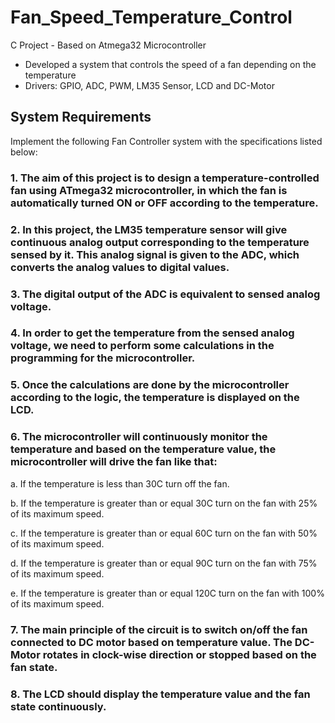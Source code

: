 # Fan_Speed_Temperature_Control
C Project - Based on Atmega32 Microcontroller
- Developed a system that controls the speed of a fan depending on the temperature
- Drivers: GPIO, ADC, PWM, LM35 Sensor, LCD and DC-Motor

## System Requirements
Implement the following Fan Controller system with the specifications listed below:
### 1. The aim of this project is to design a temperature-controlled fan using ATmega32 microcontroller, in which the fan is automatically turned ON or OFF according to the temperature.
### 2. In this project, the LM35 temperature sensor will give continuous analog output corresponding to the temperature sensed by it. This analog signal is given to the ADC, which converts the analog values to digital values.
### 3. The digital output of the ADC is equivalent to sensed analog voltage.
### 4. In order to get the temperature from the sensed analog voltage, we need to perform some calculations in the programming for the microcontroller.
### 5. Once the calculations are done by the microcontroller according to the logic, the temperature is displayed on the LCD.
### 6. The microcontroller will continuously monitor the temperature and based on the temperature value, the microcontroller will drive the fan like that:
a. If the temperature is less than 30C turn off the fan.

b. If the temperature is greater than or equal 30C turn on the fan with 25% of its maximum speed.

c. If the temperature is greater than or equal 60C turn on the fan with 50% of its maximum speed.

d. If the temperature is greater than or equal 90C turn on the fan with 75% of its maximum speed.

e. If the temperature is greater than or equal 120C turn on the fan with 100% of its maximum speed.
### 7. The main principle of the circuit is to switch on/off the fan connected to DC motor based on temperature value. The DC-Motor rotates in clock-wise direction or stopped based on the fan state.
### 8. The LCD should display the temperature value and the fan state continuously.
